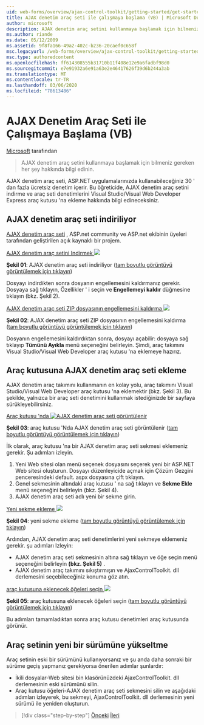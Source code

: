 ```yaml
---
uid: web-forms/overview/ajax-control-toolkit/getting-started/get-started-with-the-ajax-control-toolkit-vb
title: AJAX denetim araç seti ile çalışmaya başlama (VB) | Microsoft Docs
author: microsoft
description: AJAX denetim araç setini kullanmaya başlamak için bilmeniz gereken her şey hakkında bilgi edinin.
ms.author: riande
ms.date: 05/12/2009
ms.assetid: 9f8fa166-49a2-402c-b236-20caef0c658f
msc.legacyurl: /web-forms/overview/ajax-control-toolkit/getting-started/get-started-with-the-ajax-control-toolkit-vb
msc.type: authoredcontent
ms.openlocfilehash: ff614308555b31710b11f408e12e9a6fadbf98d0
ms.sourcegitcommit: e7e91932a6e91a63e2e46417626f39d6b244a3ab
ms.translationtype: MT
ms.contentlocale: tr-TR
ms.lasthandoff: 03/06/2020
ms.locfileid: "78613486"
---
```

# <a name="get-started-with-the-ajax-control-toolkit-vb"></a>AJAX Denetim Araç Seti ile Çalışmaya Başlama (VB)

[Microsoft](https://github.com/microsoft) tarafından

> AJAX denetim araç setini kullanmaya başlamak için bilmeniz gereken her şey hakkında bilgi edinin.

AJAX denetim araç seti, ASP.NET uygulamalarınızda kullanabileceğiniz 30 ' dan fazla ücretsiz denetim içerir. Bu öğreticide, AJAX denetim araç setini indirme ve araç seti denetimlerini Visual Studio/Visual Web Developer Express araç kutusu 'na ekleme hakkında bilgi edineceksiniz.

## <a name="downloading-the-ajax-control-toolkit"></a>AJAX denetim araç seti indiriliyor

[AJAX denetim araç seti](http://devexpress.com/act) , ASP.net community ve ASP.net ekibinin üyeleri tarafından geliştirilen açık kaynaklı bir projem.

[AJAX denetim araç setini Indirmek ![](get-started-with-the-ajax-control-toolkit-vb/_static/image1.jpg)](get-started-with-the-ajax-control-toolkit-vb/_static/image1.png)

**Şekil 01**: AJAX denetim araç seti indiriliyor ([tam boyutlu görüntüyü görüntülemek için tıklayın](get-started-with-the-ajax-control-toolkit-vb/_static/image2.png))

Dosyayı indirdikten sonra dosyanın engellemesini kaldırmanız gerekir. Dosyaya sağ tıklayın, Özellikler ' i seçin ve **Engellemeyi kaldır** düğmesine tıklayın (bkz. Şekil 2).

[AJAX denetim araç seti ZIP dosyasının engellemesini kaldırma ![](get-started-with-the-ajax-control-toolkit-vb/_static/image2.jpg)](get-started-with-the-ajax-control-toolkit-vb/_static/image3.png)

**Şekil 02**: AJAX denetim araç seti ZIP dosyasının engellemesini kaldırma ([tam boyutlu görüntüyü görüntülemek için tıklayın](get-started-with-the-ajax-control-toolkit-vb/_static/image4.png))

Dosyanın engellemesini kaldırdıktan sonra, dosyayı açabilir: dosyaya sağ tıklayıp **Tümünü Ayıkla** menü seçeneğini belirleyin. Şimdi, araç takımını Visual Studio/Visual Web Developer araç kutusu 'na eklemeye hazırız.

## <a name="adding-the-ajax-control-toolkit-to-the-toolbox"></a>Araç kutusuna AJAX denetim araç seti ekleme

AJAX denetim araç takımını kullanmanın en kolay yolu, araç takımını Visual Studio/Visual Web Developer araç kutusu 'na eklemektir (bkz. Şekil 3). Bu şekilde, yalnızca bir araç seti denetimini kullanmak istediğinizde bir sayfaya sürükleyebilirsiniz.

[Araç kutusu 'nda ![AJAX denetim araç seti görüntülenir](get-started-with-the-ajax-control-toolkit-vb/_static/image3.jpg)](get-started-with-the-ajax-control-toolkit-vb/_static/image5.png)

**Şekil 03**: araç kutusu 'Nda AJAX denetim araç seti görüntülenir ([tam boyutlu görüntüyü görüntülemek için tıklayın](get-started-with-the-ajax-control-toolkit-vb/_static/image6.png))

İlk olarak, araç kutusu 'na bir AJAX denetim araç seti sekmesi eklemeniz gerekir. Şu adımları izleyin.

1. Yeni Web sitesi olan menü seçenek dosyasını seçerek yeni bir ASP.NET Web sitesi oluşturun. Dosyayı düzenleyicide açmak için Çözüm Gezgini penceresindeki default. aspx dosyasına çift tıklayın.
2. Genel sekmesinin altındaki araç kutusu ' na sağ tıklayın ve **Sekme Ekle** menü seçeneğini belirleyin (bkz. Şekil 4).
3. AJAX denetim araç seti adlı yeni bir sekme girin.

[Yeni sekme ekleme ![](get-started-with-the-ajax-control-toolkit-vb/_static/image4.jpg)](get-started-with-the-ajax-control-toolkit-vb/_static/image7.png)

**Şekil 04**: yeni sekme ekleme ([tam boyutlu görüntüyü görüntülemek için tıklayın](get-started-with-the-ajax-control-toolkit-vb/_static/image8.png))

Ardından, AJAX denetim araç seti denetimlerini yeni sekmeye eklemeniz gerekir. şu adımları Izleyin:

- AJAX denetim araç seti sekmesinin altına sağ tıklayın ve öğe seçin menü seçeneğini belirleyin **(bkz. Şekil 5)** .
- AJAX denetim araç takımını sıkıştırmışın ve AjaxControlToolkit. dll derlemesini seçebileceğiniz konuma göz atın.

[araç kutusuna eklenecek öğeleri seçin ![](get-started-with-the-ajax-control-toolkit-vb/_static/image5.jpg)](get-started-with-the-ajax-control-toolkit-vb/_static/image9.png)

**Şekil 05**: araç kutusuna eklenecek öğeleri seçin ([tam boyutlu görüntüyü görüntülemek için tıklayın](get-started-with-the-ajax-control-toolkit-vb/_static/image10.png))

Bu adımları tamamladıktan sonra araç kutusu denetimleri araç kutusunda görünür.

## <a name="upgrading-to-a-new-version-of-the-toolkit"></a>Araç setinin yeni bir sürümüne yükseltme

Araç setinin eski bir sürümünü kullanıyorsanız ve şu anda daha sonraki bir sürüme geçiş yapmanız gerekiyorsa önerilen adımlar şunlardır:

- İkili dosyalar-Web sitesi bin klasörünüzdeki AjaxControlToolkit. dll derlemesinin eski sürümünü silin.
- Araç kutusu öğeleri-AJAX denetim araç seti sekmesini silin ve aşağıdaki adımları izleyerek, bu sekmeyi, AjaxControlToolkit. dll derlemesinin yeni sürümü ile yeniden oluşturun.

> [!div class="step-by-step"]
> [Önceki](creating-a-custom-ajax-control-toolkit-control-extender-cs.md)
> [İleri](using-ajax-control-toolkit-controls-and-control-extenders-vb.md)
